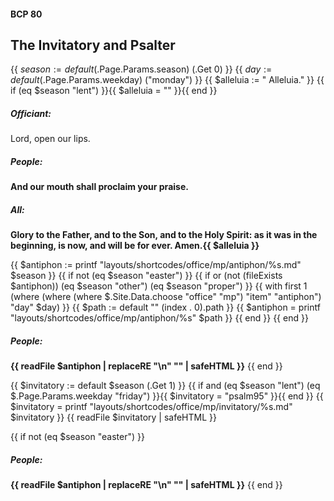 #### BCP 80
## The Invitatory and Psalter
{{ $season := default ($.Page.Params.season) (.Get 0) }}
{{ $day := default ($.Page.Params.weekday) ("monday") }}
{{ $alleluia := " Alleluia." }}
{{ if (eq $season "lent") }}{{ $alleluia = "" }}{{ end }}
##### Officiant:
Lord, open our lips.

##### **People:**
**And our mouth shall proclaim your praise.**

##### **All:**
**Glory to the Father, and to the Son, and to the Holy Spirit:
as it was in the beginning, is now, and will be for ever.  Amen.{{ $alleluia }}**

{{ $antiphon := printf "layouts/shortcodes/office/mp/antiphon/%s.md" $season }}
{{ if not (eq $season "easter") }}
{{ if or (not (fileExists $antiphon)) (eq $season "other") (eq $season "proper") }}
    {{  with first 1 (where (where (where $.Site.Data.choose "office" "mp") "item" "antiphon") "day" $day)  }}
        {{ $path := default "" (index . 0).path   }}
        {{ $antiphon = printf "layouts/shortcodes/office/mp/antiphon/%s" $path }}
    {{ end }}
{{ end }}
##### **People:**
**{{ readFile $antiphon | replaceRE "\n" "" | safeHTML }}**
{{ end }}

{{ $invitatory := default $season (.Get 1) }}
{{ if and (eq $season "lent") (eq $.Page.Params.weekday "friday") }}{{ $invitatory = "psalm95" }}{{ end }}
{{ $invitatory = printf "layouts/shortcodes/office/mp/invitatory/%s.md" $invitatory }}
{{ readFile $invitatory | safeHTML }}

{{ if not (eq $season "easter") }}
##### **People:**
**{{ readFile $antiphon | replaceRE "\n" "" | safeHTML }}**
{{ end }}
